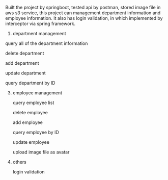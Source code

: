 Built the project by springboot, tested api by postman, stored image file in aws s3 service, this project can management department information and employee information.
It also has login validation, in which implemented by interceptor via spring framework.

1. department management
   
  query all of the department information
  
  delete department
  
  add department
  
  update department
  
  query department by ID

3. employee management
   
   query employee list
   
   delete employee
   
   add employee
   
   query employee by ID
   
   update employee
   
   upload image file as avatar

5. others
   
   login validation
